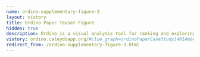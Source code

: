 ```yaml
---
name: ordino-supplementary-figure-3
layout: vistory
title: Ordino Paper Teaser Figure
hidden: true
description: Ordino is a visual analysis tool for ranking and exploring genes, cell lines, and tissue samples.
vistory: ordino.caleydoapp.org/#clue_graph=ordinoPaperCaseStudy14M1Am&clue_state=49
redirect_from: /ordino-supplementary-figure-3.html
---
```

